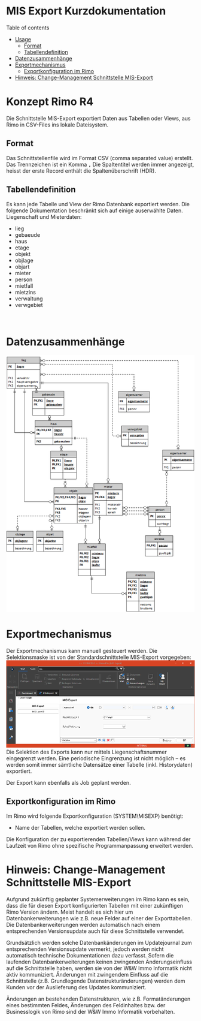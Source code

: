 # MIS Export Kurzdokumentation

<!--ts-->
Table of contents
   * [Usage](#usage)
      * [Format](#Format)
      * [Tabellendefinition](#Tabellendefinition)
   * [Datenzusammenhänge](#Datenzusammenhänge)
   * [Exportmechanismus](#Exportmechanismus)
     * [Exportkonfiguration im Rimo](#Exportkonfiguration-im-Rimo)
   * [Hinweis: Change-Management Schnittstelle MIS-Export](#Hinweis-Change-Management-Schnittstelle-MIS-Export)
<!--te-->

# Konzept Rimo R4
Die Schnittstelle MIS-Export exportiert Daten aus Tabellen oder Views, aus Rimo in CSV-Files ins lokale Dateisystem.

## Format
Das Schnittstellenfile wird im Format CSV (comma separated value) erstellt.
Das Trennzeichen ist ein Komma **`,`** 
Die Spaltentitel werden immer angezeigt, heisst der erste Record enthält die Spaltenüberschrift (HDR).

## Tabellendefinition
Es kann jede Tabelle und View der Rimo Datenbank exportiert werden. Die folgende Dokumentation beschränkt sich auf einige auserwählte Daten.
Liegenschaft und Mieterdaten:
- lieg
- gebaeude
- haus
- etage
- objekt
- objlage
- objart
- mieter
- person
- mietfall
- mietzins
- verwaltung
- verwgebiet
<br><br><br>
# Datenzusammenhänge
![DataRelationship](/_grafiken/DataRelationship.png)

# Exportmechanismus
Der Exportmechanismus kann manuell gesteuert werden. Die Selektionsmaske ist von der Standardschnittstelle MIS-Export vorgegeben:
![ExportMechanism](/_grafiken/ExportMechanism.png)
Die Selektion des Exports kann nur mittels Liegenschaftsnummer eingegrenzt werden. Eine periodische Eingrenzung ist nicht möglich – es werden somit immer sämtliche Datensätze einer Tabelle (inkl. Historydaten) exportiert.

Der Export kann ebenfalls als Job geplant werden.

## Exportkonfiguration im Rimo
Im Rimo wird folgende Exportkonfiguration (SYSTEM\MISEXP) benötigt:
- Name der Tabellen, welche exportiert werden sollen.

Die Konfiguration der zu exportierenden Tabellen/Views kann während der Laufzeit von Rimo ohne spezifische Programmanpassung erweitert werden.

# Hinweis: Change-Management Schnittstelle MIS-Export
Aufgrund zukünftig geplanter Systemerweiterungen im Rimo kann es sein, dass die für diesen Export konfigurierten Tabellen mit einer zukünftigen Rimo Version ändern. Meist handelt es sich hier um Datenbankerweiterungen wie z.B. neue Felder auf einer der Exporttabellen. Die Datenbankerweiterungen werden automatisch nach einem entsprechenden Versionsupdate auch für diese Schnittstelle verwendet.

Grundsätzlich werden solche Datenbankänderungen im Updatejournal zum entsprechenden Versionsupdate vermerkt, jedoch werden nicht automatisch technische Dokumentationen dazu verfasst. Sofern die laufenden Datenbankerweiterungen keinen zwingenden Änderungseinfluss auf die Schnittstelle haben, werden sie von der W&W Immo Informatik nicht aktiv kommuniziert. Änderungen mit zwingendem Einfluss auf die Schnittstelle (z.B. Grundlegende Datenstrukturänderungen) werden dem Kunden vor der Auslieferung des Updates kommuniziert.

Änderungen an bestehenden Datenstrukturen, wie z.B. Formatänderungen eines bestimmten Feldes, Änderungen des Feldinhaltes bzw. der Businesslogik von Rimo sind der W&W Immo Informatik vorbehalten.
